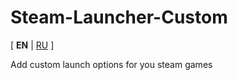# Steam-Launcher-Custom

[ **EN** | [RU](README.RU.md) ]

Add custom launch options for you steam games
